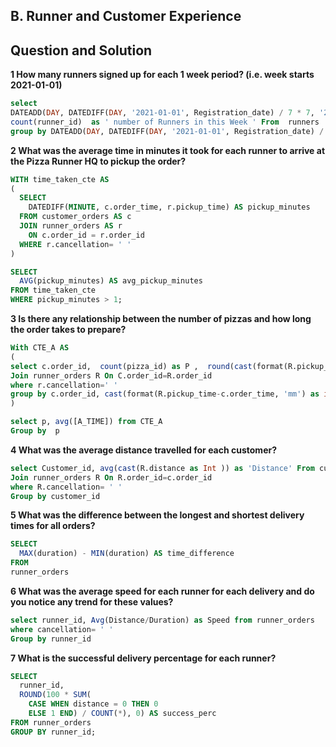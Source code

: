 ## B. Runner and Customer Experience
## Question and Solution


**1 How many runners signed up for each 1 week period? (i.e. week starts 2021-01-01)**
```SQL
select 
DATEADD(DAY, DATEDIFF(DAY, '2021-01-01', Registration_date) / 7 * 7, '2021-01-01') AS custom_week_start ,
count(runner_id)  as ' number of Runners in this Week ' From  runners
group by DATEADD(DAY, DATEDIFF(DAY, '2021-01-01', Registration_date) / 7 * 7, '2021-01-01')

```
**2 What was the average time in minutes it took for each runner to arrive at the Pizza Runner HQ to pickup the order?**

```SQL
WITH time_taken_cte AS
(
  SELECT 
    DATEDIFF(MINUTE, c.order_time, r.pickup_time) AS pickup_minutes
  FROM customer_orders AS c
  JOIN runner_orders AS r
    ON c.order_id = r.order_id
  WHERE r.cancellation= ' '
)

SELECT 
  AVG(pickup_minutes) AS avg_pickup_minutes
FROM time_taken_cte
WHERE pickup_minutes > 1;
```

**3 Is there any relationship between the number of pizzas and how long the order takes to prepare?**

```SQL
With CTE_A AS
(
select c.order_id,  count(pizza_id) as P ,  round(cast(format(R.pickup_time-c.order_time, 'mm') as int),3) as 'A_TIME' from customer_orders c
Join runner_orders R On C.order_id=R.order_id
where r.cancellation=' ' 
group by c.order_id, cast(format(R.pickup_time-c.order_time, 'mm') as int)
)

select p, avg([A_TIME]) from CTE_A
Group by  p
```
**4 What was the average distance travelled for each customer?**
```SQL
select Customer_id, avg(cast(R.distance as Int )) as 'Distance' From customer_orders C
Join runner_orders R On R.order_id=c.order_id
where R.cancellation= ' '
Group by customer_id
```

**5 What was the difference between the longest and shortest delivery times for all orders?**
```SQL
SELECT
  MAX(duration) - MIN(duration) AS time_difference
FROM 
runner_orders
```

**6 What was the average speed for each runner for each delivery and do you notice any trend for these values?**

```SQL
select runner_id, Avg(Distance/Duration) as Speed from runner_orders
where cancellation= ' '
Group by runner_id
```

**7 What is the successful delivery percentage for each runner?**

```SQL
SELECT 
  runner_id, 
  ROUND(100 * SUM(
    CASE WHEN distance = 0 THEN 0
    ELSE 1 END) / COUNT(*), 0) AS success_perc
FROM runner_orders
GROUP BY runner_id;
```
